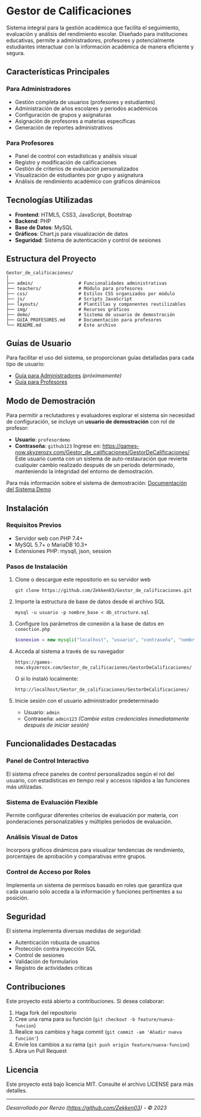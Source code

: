 # Gestor de Calificaciones

Sistema integral para la gestión académica que facilita el seguimiento, evaluación y análisis del rendimiento escolar. Diseñado para instituciones educativas, permite a administradores, profesores y potencialmente estudiantes interactuar con la información académica de manera eficiente y segura.


## Características Principales

### Para Administradores
- Gestión completa de usuarios (profesores y estudiantes)
- Administración de años escolares y periodos académicos
- Configuración de grupos y asignaturas
- Asignación de profesores a materias específicas
- Generación de reportes administrativos

### Para Profesores
- Panel de control con estadísticas y análisis visual
- Registro y modificación de calificaciones
- Gestión de criterios de evaluación personalizados
- Visualización de estudiantes por grupo y asignatura
- Análisis de rendimiento académico con gráficos dinámicos

## Tecnologías Utilizadas

- **Frontend**: HTML5, CSS3, JavaScript, Bootstrap
- **Backend**: PHP
- **Base de Datos**: MySQL
- **Gráficos**: Chart.js para visualización de datos
- **Seguridad**: Sistema de autenticación y control de sesiones

## Estructura del Proyecto

```
Gestor_de_calificaciones/
│
├── admin/                 # Funcionalidades administrativas
├── teachers/              # Módulo para profesores
├── css/                   # Estilos CSS organizados por módulo
├── js/                    # Scripts JavaScript
├── layouts/               # Plantillas y componentes reutilizables
├── img/                   # Recursos gráficos
├── demo/                  # Sistema de usuario de demostración
├── GUIA_PROFESORES.md     # Documentación para profesores
└── README.md              # Este archivo
```

## Guías de Usuario

Para facilitar el uso del sistema, se proporcionan guías detalladas para cada tipo de usuario:

- [Guía para Administradores](GUIA_ADMINISTRADORES.md) *(próximamente)*
- [Guía para Profesores](GUIA_PROFESORES.md)

## Modo de Demostración

Para permitir a reclutadores y evaluadores explorar el sistema sin necesidad de configuración, se incluye un **usuario de demostración** con rol de profesor:

- **Usuario**: `profesordemo`
- **Contraseña**: `github123`
Ingrese en: https://games-now.skyzerozx.com/Gestor_de_calificaciones/GestorDeCalificaciones/
Este usuario cuenta con un sistema de auto-restauración que revierte cualquier cambio realizado después de un periodo determinado, manteniendo la integridad del entorno de demostración.

Para más información sobre el sistema de demostración:
[Documentación del Sistema Demo](demo/README.md)

## Instalación

### Requisitos Previos
- Servidor web con PHP 7.4+
- MySQL 5.7+ o MariaDB 10.3+
- Extensiones PHP: mysqli, json, session

### Pasos de Instalación

1. Clone o descargue este repositorio en su servidor web
   ```
   git clone https://github.com/Zekken03/Gestor_de_calificaciones.git
   ```

2. Importe la estructura de base de datos desde el archivo SQL
   ```
   mysql -u usuario -p nombre_base < db_structure.sql
   ```

3. Configure los parámetros de conexión a la base de datos en `conection.php`
   ```php
   $conexion = new mysqli("localhost", "usuario", "contraseña", "nombre_base");
   ```

4. Acceda al sistema a través de su navegador
   ```
   https://games-now.skyzerozx.com/Gestor_de_calificaciones/GestorDeCalificaciones/
   ```

   O si lo instaló localmente:
   ```
   http://localhost/Gestor_de_calificaciones/GestorDeCalificaciones/
   ```

5. Inicie sesión con el usuario administrador predeterminado
   - Usuario: `admin`
   - Contraseña: `admin123`
   *(Cambie estas credenciales inmediatamente después de iniciar sesión)*

## Funcionalidades Destacadas

### Panel de Control Interactivo
El sistema ofrece paneles de control personalizados según el rol del usuario, con estadísticas en tiempo real y accesos rápidos a las funciones más utilizadas.

### Sistema de Evaluación Flexible
Permite configurar diferentes criterios de evaluación por materia, con ponderaciones personalizables y múltiples periodos de evaluación.

### Análisis Visual de Datos
Incorpora gráficos dinámicos para visualizar tendencias de rendimiento, porcentajes de aprobación y comparativas entre grupos.

### Control de Acceso por Roles
Implementa un sistema de permisos basado en roles que garantiza que cada usuario solo acceda a la información y funciones pertinentes a su posición.

## Seguridad

El sistema implementa diversas medidas de seguridad:

- Autenticación robusta de usuarios
- Protección contra inyección SQL
- Control de sesiones
- Validación de formularios
- Registro de actividades críticas

## Contribuciones

Este proyecto está abierto a contribuciones. Si desea colaborar:

1. Haga fork del repositorio
2. Cree una rama para su función (`git checkout -b feature/nueva-funcion`)
3. Realice sus cambios y haga commit (`git commit -am 'Añadir nueva función'`)
4. Envíe los cambios a su rama (`git push origin feature/nueva-funcion`)
5. Abra un Pull Request

## Licencia

Este proyecto está bajo licencia MIT. Consulte el archivo LICENSE para más detalles.

---

*Desarrollado por Renzo (https://github.com/Zekken03) - © 2023*
